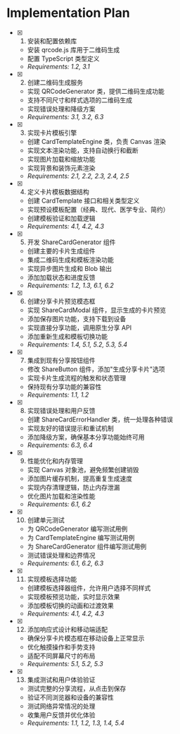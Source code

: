 # Implementation Plan

- [x] 1. 安装和配置依赖库
  - 安装 qrcode.js 库用于二维码生成
  - 配置 TypeScript 类型定义
  - _Requirements: 1.2, 3.1_

- [x] 2. 创建二维码生成服务
  - 实现 QRCodeGenerator 类，提供二维码生成功能
  - 支持不同尺寸和样式选项的二维码生成
  - 实现错误处理和降级方案
  - _Requirements: 3.1, 3.2, 6.3_

- [x] 3. 实现卡片模板引擎
  - 创建 CardTemplateEngine 类，负责 Canvas 渲染
  - 实现文本渲染功能，支持自动换行和截断
  - 实现图片加载和缩放功能
  - 实现背景和装饰元素渲染
  - _Requirements: 2.1, 2.2, 2.3, 2.4, 2.5_

- [x] 4. 定义卡片模板数据结构
  - 创建 CardTemplate 接口和相关类型定义
  - 实现预设模板配置（经典、现代、医学专业、简约）
  - 创建模板验证和加载逻辑
  - _Requirements: 4.1, 4.2, 4.3_

- [x] 5. 开发 ShareCardGenerator 组件
  - 创建主要的卡片生成组件
  - 集成二维码生成和模板渲染功能
  - 实现异步图片生成和 Blob 输出
  - 添加加载状态和进度反馈
  - _Requirements: 1.2, 1.3, 6.1, 6.2_

- [x] 6. 创建分享卡片预览模态框
  - 实现 ShareCardModal 组件，显示生成的卡片预览
  - 添加保存图片功能，支持下载到设备
  - 实现直接分享功能，调用原生分享 API
  - 添加重新生成和模板切换功能
  - _Requirements: 1.4, 5.1, 5.2, 5.3, 5.4_

- [x] 7. 集成到现有分享按钮组件
  - 修改 ShareButton 组件，添加"生成分享卡片"选项
  - 实现卡片生成流程的触发和状态管理
  - 保持现有分享功能的兼容性
  - _Requirements: 1.1, 1.2_

- [x] 8. 实现错误处理和用户反馈
  - 创建 ShareCardErrorHandler 类，统一处理各种错误
  - 实现友好的错误提示和重试机制
  - 添加降级方案，确保基本分享功能始终可用
  - _Requirements: 6.3, 6.4_

- [x] 9. 性能优化和内存管理
  - 实现 Canvas 对象池，避免频繁创建销毁
  - 添加图片缓存机制，提高重复生成速度
  - 实现内存清理逻辑，防止内存泄漏
  - 优化图片加载和渲染性能
  - _Requirements: 6.1, 6.2_

- [x] 10. 创建单元测试
  - 为 QRCodeGenerator 编写测试用例
  - 为 CardTemplateEngine 编写测试用例
  - 为 ShareCardGenerator 组件编写测试用例
  - 测试错误处理和边界情况
  - _Requirements: 6.1, 6.2, 6.3_

- [x] 11. 实现模板选择功能
  - 创建模板选择器组件，允许用户选择不同样式
  - 实现模板预览功能，实时显示效果
  - 添加模板切换的动画和过渡效果
  - _Requirements: 4.1, 4.2, 4.3_

- [x] 12. 添加响应式设计和移动端适配
  - 确保分享卡片模态框在移动设备上正常显示
  - 优化触摸操作和手势支持
  - 适配不同屏幕尺寸的布局
  - _Requirements: 5.1, 5.2, 5.3_

- [x] 13. 集成测试和用户体验验证
  - 测试完整的分享流程，从点击到保存
  - 验证不同浏览器和设备的兼容性
  - 测试网络异常情况的处理
  - 收集用户反馈并优化体验
  - _Requirements: 1.1, 1.2, 1.3, 1.4, 5.4_